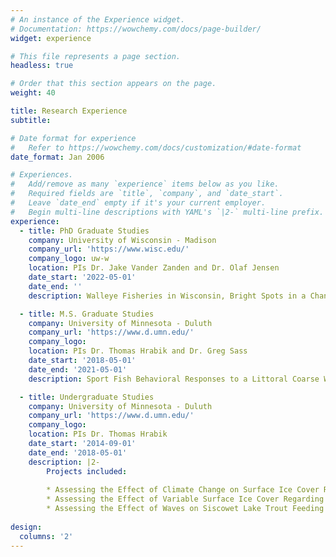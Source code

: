 ```yaml
---
# An instance of the Experience widget.
# Documentation: https://wowchemy.com/docs/page-builder/
widget: experience

# This file represents a page section.
headless: true

# Order that this section appears on the page.
weight: 40

title: Research Experience
subtitle:

# Date format for experience
#   Refer to https://wowchemy.com/docs/customization/#date-format
date_format: Jan 2006

# Experiences.
#   Add/remove as many `experience` items below as you like.
#   Required fields are `title`, `company`, and `date_start`.
#   Leave `date_end` empty if it's your current employer.
#   Begin multi-line descriptions with YAML's `|2-` multi-line prefix.
experience:
  - title: PhD Graduate Studies 
    company: University of Wisconsin - Madison
    company_url: 'https://www.wisc.edu/'
    company_logo: uw-w
    location: PIs Dr. Jake Vander Zanden and Dr. Olaf Jensen
    date_start: '2022-05-01'
    date_end: ''
    description: Walleye Fisheries in Wisconsin, Bright Spots in a Changing Climate

  - title: M.S. Graduate Studies
    company: University of Minnesota - Duluth
    company_url: 'https://www.d.umn.edu/'
    company_logo: 
    location: PIs Dr. Thomas Hrabik and Dr. Greg Sass
    date_start: '2018-05-01'
    date_end: '2021-05-01'
    description: Sport Fish Behavioral Responses to a Littoral Coarse Woody Habitat Addition in a North-temperate Lake

  - title: Undergraduate Studies
    company: University of Minnesota - Duluth
    company_url: 'https://www.d.umn.edu/'
    company_logo: 
    location: PIs Dr. Thomas Hrabik
    date_start: '2014-09-01'
    date_end: '2018-05-01'
    description: |2-
        Projects included:
        
        * Assessing the Effect of Climate Change on Surface Ice Cover Regarding Siscowet Lake Trout Feeding Habits in Lake Superior
        * Assessing the Effect of Variable Surface Ice Cover Regarding Algal Productivity in Lake Superior
        * Assessing the Effect of Waves on Siscowet Lake Trout Feeding Habits
        
design:
  columns: '2'
---
```


